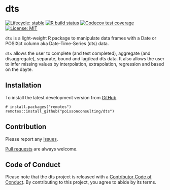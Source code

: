 
<!-- README.md is generated from README.Rmd. Please edit that file -->

# dts

<!-- badges: start -->

[![Lifecycle:
stable](https://img.shields.io/badge/lifecycle-stable-brightgreen.svg)](https://lifecycle.r-lib.org/articles/stages.html#stable)
[![R build
status](https://github.com/poissonconsulting/dts/workflows/R-CMD-check/badge.svg)](https://github.com/poissonconsulting/dts/actions)
[![Codecov test
coverage](https://codecov.io/gh/poissonconsulting/dts/branch/master/graph/badge.svg)](https://codecov.io/gh/poissonconsulting/dts?branch=master)
[![License:
MIT](https://img.shields.io/badge/License-MIT-green.svg)](https://opensource.org/licenses/MIT)
<!-- badges: end -->

`dts` is a light-weight R package to manipulate data frames with a Date
or POSIXct column aka Date-Time-Series (dts) data.

`dts` allows the user to complete (and test completed), aggregate (and
disaggregate), separate, bound and lag/lead dts data. It also allows the
user to infer missing values by interpolation, extrapolation, regression
and based on the dayte.

## Installation

To install the latest development version from
[GitHub](https://github.com/poissonconsulting/dts)

    # install.packages("remotes")
    remotes::install_github("poissonconsulting/dts")

## Contribution

Please report any
[issues](https://github.com/poissonconsulting/dts/issues).

[Pull requests](https://github.com/poissonconsulting/dts/pulls) are
always welcome.

## Code of Conduct

Please note that the dts project is released with a [Contributor Code of
Conduct](https://contributor-covenant.org/version/2/0/CODE_OF_CONDUCT.html).
By contributing to this project, you agree to abide by its terms.
